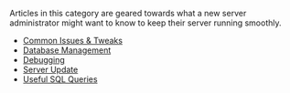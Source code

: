 Articles in this category are geared towards what a new server administrator might want to know to keep their server running smoothly.

- [Common Issues & Tweaks](https://github.com/topaz-next/topaz/wiki/Miscellaneous-(Server))
- [Database Management](https://github.com/topaz-next/topaz/wiki/Database-Management)
- [Debugging](https://github.com/topaz-next/topaz/wiki/Debugging)
- [Server Update](https://github.com/topaz-next/topaz/wiki/Server-Update)
- [Useful SQL Queries](https://github.com/topaz-next/topaz/wiki/Useful-SQL-queries)